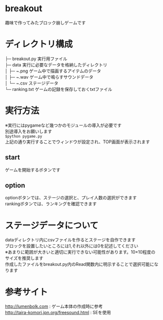 # breakout
趣味で作ってみたブロック崩しゲームです

# ディレクトリ構成
├─ breakout.py 実行用ファイル  
├─ data 実行に必要なデータを格納したディレクトリ   
│ ├─ ~.png ゲーム中で描画するアイテムのデータ  
│ ├─ ~.wav ゲーム中で鳴らすサウンドデータ  
│ └─ ~.csv ステージデータ   
└─ ranking.txt ゲームの記録を保存しておくtxtファイル  

# 実行方法  
※実行にはpygameなど幾つかのモジュールの導入が必要です  
 別途導入をお願いします  
`$python pygame.py`  
上記の通り実行することでウィンドウが設定され、TOP画面が表示されます  

## start
ゲームを開始するボタンです  

## option
optionボタンでは、ステージの選択と、プレイ人数の選択ができます  
rankingボタンでは、ランキングを確認できます  

# ステージデータについて
dataディレクトリ内にcsvファイルを作るとステージを自作できます  
ブロックを設置したいところには1,それ以外には0を記述してください  
※あまりに範囲が大きいと適切に実行できない可能性があります。10×10程度のサイズを推奨します  
作成したファイルをbreakout.py内のRead関数内に明示することで選択可能になります  


# 参考サイト
http://lumenbolk.com : ゲーム本体の作成時に参考  
http://taira-komori.jpn.org/freesound.html : SEを使用
